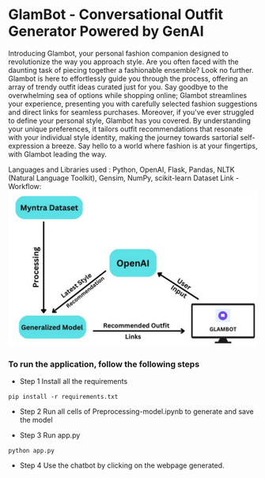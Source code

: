 # GlamBot -  Conversational Outfit Generator Powered by GenAI 
Introducing Glambot, your personal fashion companion designed to revolutionize the way you approach style. 
Are you often faced with the daunting task of piecing together a fashionable ensemble? Look no further. Glambot is here to effortlessly guide you through the process, offering an array of trendy outfit ideas curated just for you. Say goodbye to the overwhelming sea of options while shopping online; Glambot streamlines your experience, presenting you with carefully selected fashion suggestions and direct links for seamless purchases. Moreover, if you've ever struggled to define your personal style, Glambot has you covered. By understanding your unique preferences, it tailors outfit recommendations that resonate with your individual style identity, making the journey towards sartorial self-expression a breeze. Say hello to a world where fashion is at your fingertips, with Glambot leading the way.

Languages and Libraries used : Python, OpenAI, Flask, Pandas, NLTK (Natural Language Toolkit), Gensim, NumPy, scikit-learn
Dataset Link - []()
Workflow:
![NOT DISPLAYING IMAGE](image.png)

### To run the application, follow the following steps

* Step 1 
Install all the requirements 
```
pip install -r requirements.txt
``` 

* Step 2 
Run all cells of Preprocessing-model.ipynb to generate and save the model 

* Step 3 
Run app.py 
```
python app.py
```

* Step 4
Use the chatbot by clicking on the webpage generated. 



